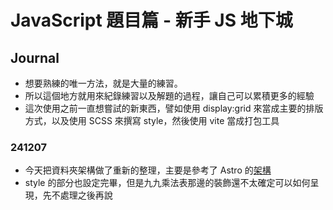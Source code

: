 # JavaScript 題目篇 - 新手 JS 地下城

## Journal

- 想要熟練的唯一方法，就是大量的練習。
- 所以這個地方就用來紀錄練習以及解題的過程，讓自己可以累積更多的經驗
- 這次使用之前一直想嘗試的新東西，譬如使用 display:grid 來當成主要的排版方式，以及使用 SCSS 來撰寫 style，然後使用 vite 當成打包工具

### 241207
- 今天把資料夾架構做了重新的整理，主要是參考了 Astro 的[架構](https://docs.astro.build/zh-tw/basics/project-structure/)
- style 的部分也設定完畢，但是九九乘法表那邊的裝飾還不太確定可以如何呈現，先不處理之後再說
